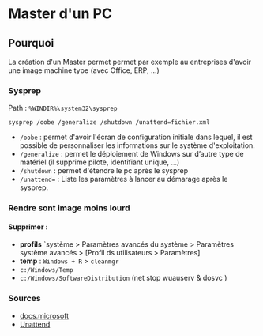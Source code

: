 # Master d'un PC

## Pourquoi

La création d'un Master permet permet par exemple au entreprises d'avoir une image machine type (avec Office, ERP, ...)


### Sysprep

Path : `%WINDIR%\system32\sysprep`

`sysprep /oobe /generalize /shutdown /unattend=fichier.xml`

- `/oobe` : permet d'avoir  l'écran de configuration initiale dans lequel, il est possible de personnaliser les informations sur le système d'exploitation.
- `/generalize` : permet le déploiement de Windows sur d’autre type de matériel (il supprime pilote, identifiant unique, ...)
- `/shutdown` : permet d'étendre le pc après le sysprep
- `/unattend=` : Liste les paramètres à lancer au démarage après le sysprep.

### Rendre sont image moins lourd

#### Supprimer :

- **profils** `système > Paramètres avancés du système > Paramètres système avancés > [Profil ds utilisateurs > Paramètres]
- **temp** : `Windows + R` > `cleanmgr`
- `c:/Windows/Temp`
- `c:/Windows/SoftwareDistribution` (net stop wuauserv & dosvc )



### Sources

- [docs.microsoft](https://docs.microsoft.com/fr-fr/windows-hardware/manufacture/desktop/sysprep--generalize--a-windows-installation?view=windows-11)
- [Unattend](https://www.windowsafg.com/win10x86_x64_uefi.html)